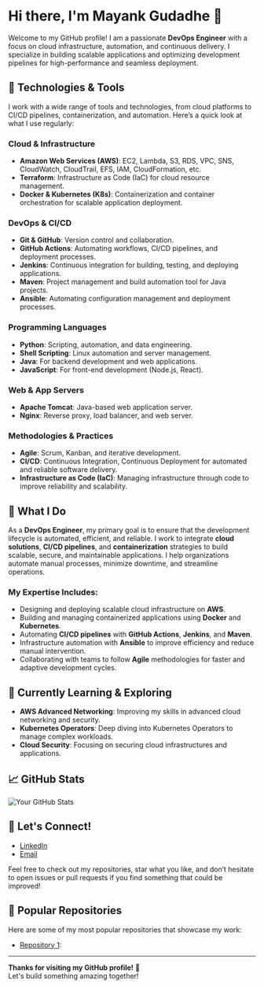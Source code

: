 # Hi there, I'm Mayank Gudadhe 👋

Welcome to my GitHub profile! I am a passionate **DevOps Engineer** with a focus on cloud infrastructure, automation, and continuous delivery. I specialize in building scalable applications and optimizing development pipelines for high-performance and seamless deployment.

## 🔧 Technologies & Tools

I work with a wide range of tools and technologies, from cloud platforms to CI/CD pipelines, containerization, and automation. Here’s a quick look at what I use regularly:

### Cloud & Infrastructure
- **Amazon Web Services (AWS)**: EC2, Lambda, S3, RDS, VPC, SNS, CloudWatch, CloudTrail, EFS, IAM, CloudFormation, etc.
- **Terraform**: Infrastructure as Code (IaC) for cloud resource management.
- **Docker & Kubernetes (K8s)**: Containerization and container orchestration for scalable application deployment.

### DevOps & CI/CD
- **Git & GitHub**: Version control and collaboration.
- **GitHub Actions**: Automating workflows, CI/CD pipelines, and deployment processes.
- **Jenkins**: Continuous integration for building, testing, and deploying applications.
- **Maven**: Project management and build automation tool for Java projects.
- **Ansible**: Automating configuration management and deployment processes.

### Programming Languages
- **Python**: Scripting, automation, and data engineering.
- **Shell Scripting**: Linux automation and server management.
- **Java**: For backend development and web applications.
- **JavaScript**: For front-end development (Node.js, React).

### Web & App Servers
- **Apache Tomcat**: Java-based web application server.
- **Nginx**: Reverse proxy, load balancer, and web server.

### Methodologies & Practices
- **Agile**: Scrum, Kanban, and iterative development.
- **CI/CD**: Continuous Integration, Continuous Deployment for automated and reliable software delivery.
- **Infrastructure as Code (IaC)**: Managing infrastructure through code to improve reliability and scalability.

## 🚀 What I Do

As a **DevOps Engineer**, my primary goal is to ensure that the development lifecycle is automated, efficient, and reliable. I work to integrate **cloud solutions**, **CI/CD pipelines**, and **containerization** strategies to build scalable, secure, and maintainable applications. I help organizations automate manual processes, minimize downtime, and streamline operations.

### My Expertise Includes:
- Designing and deploying scalable cloud infrastructure on **AWS**.
- Building and managing containerized applications using **Docker** and **Kubernetes**.
- Automating **CI/CD pipelines** with **GitHub Actions**, **Jenkins**, and **Maven**.
- Infrastructure automation with **Ansible** to improve efficiency and reduce manual intervention.
- Collaborating with teams to follow **Agile** methodologies for faster and adaptive development cycles.

## 🌱 Currently Learning & Exploring

- **AWS Advanced Networking**: Improving my skills in advanced cloud networking and security.
- **Kubernetes Operators**: Deep diving into Kubernetes Operators to manage complex workloads.
- **Cloud Security**: Focusing on securing cloud infrastructures and applications.

## 📈 GitHub Stats

![Your GitHub Stats](https://github-readme-stats.vercel.app/api?username=mayankgudadhe&show_icons=true&hide_title=true&count_private=true&hide=prs&theme=radical)

## 💬 Let's Connect!

- [LinkedIn](https://www.linkedin.com/in)
- [Email](mailto:mayankgudadhe310@gmail.com)

Feel free to check out my repositories, star what you like, and don’t hesitate to open issues or pull requests if you find something that could be improved!

## 📝 Popular Repositories

Here are some of my most popular repositories that showcase my work:

- [Repository 1]([https://github.com/YOUR_GITHUB_USERNAME/repository-name](https://github.com/mayankgudadhe/Terraform__aws_infra)): 

---

**Thanks for visiting my GitHub profile!** 🌟  
Let's build something amazing together!
